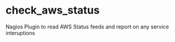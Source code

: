 check_aws_status
================

Nagios Plugin to read AWS Status feeds and report on any service interuptions